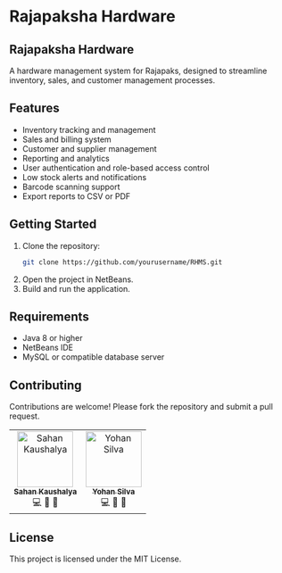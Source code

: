 # Rajapaksha Hardware

## Rajapaksha Hardware

A hardware management system for Rajapaks, designed to streamline inventory, sales, and customer management processes.

## Features

- Inventory tracking and management
- Sales and billing system
- Customer and supplier management
- Reporting and analytics
- User authentication and role-based access control
- Low stock alerts and notifications
- Barcode scanning support
- Export reports to CSV or PDF

## Getting Started

1. Clone the repository:
    ```bash
    git clone https://github.com/yourusername/RHMS.git
    ```
2. Open the project in NetBeans.
3. Build and run the application.

## Requirements

- Java 8 or higher
- NetBeans IDE
- MySQL or compatible database server

## Contributing

Contributions are welcome! Please fork the repository and submit a pull request.
<table>
  <tr>
    <td align="center">
      <a href="https://github.com/Sahan-Kaushalya">
        <img src="https://avatars.githubusercontent.com/Sahan-Kaushalya" width="100px;" alt="Sahan Kaushalya"/>
        <br />
        <sub><b>Sahan Kaushalya</b></sub>
      </a>
      <br />💻 🎨 📖
    </td>
     <td align="center">
      <a href="https://github.com/Yohan3128">
        <img src="https://avatars.githubusercontent.com/Yohan3128" width="100px;" alt="Yohan Silva"/>
        <br />
        <sub><b>Yohan Silva</b></sub>
      </a>
      <br />💻 🎨 📖
    </td>
    <!-- Add more contributors below using the same format -->
  </tr>
</table>

## License

This project is licensed under the MIT License.
